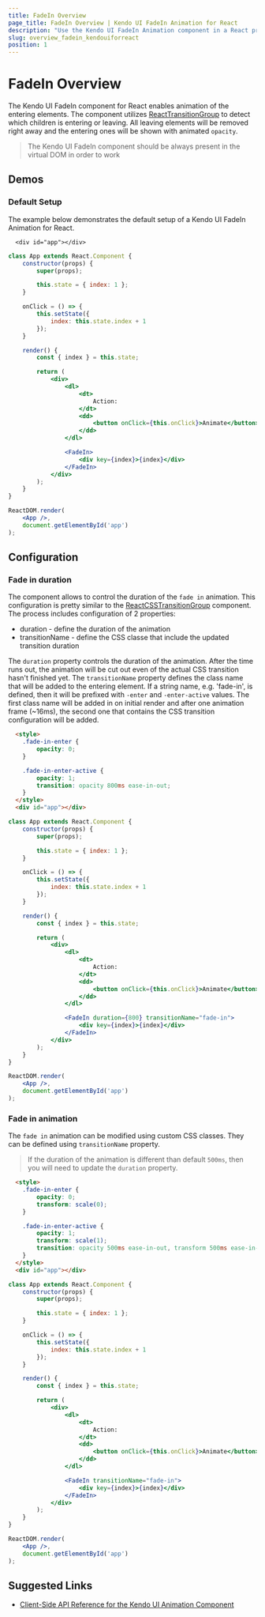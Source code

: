 ```yaml
---
title: FadeIn Overview
page_title: FadeIn Overview | Kendo UI FadeIn Animation for React
description: "Use the Kendo UI FadeIn Animation component in a React project."
slug: overview_fadein_kendouiforreact
position: 1
---
```


# FadeIn Overview

The Kendo UI FadeIn component for React enables animation of the entering elements. The component utilizes [ReactTransitionGroup](https://facebook.github.io/react/docs/animation.html) to detect which children is entering or leaving.
All leaving elements will be removed right away and the entering ones will be shown with animated `opacity`.

> The Kendo UI FadeIn component should be always present in the virtual DOM in order to work

## Demos

### Default Setup

The example below demonstrates the default setup of a Kendo UI FadeIn Animation for React.

```html-preview
  <div id="app"></div>
```
```jsx
class App extends React.Component {
    constructor(props) {
        super(props);

        this.state = { index: 1 };
    }

    onClick = () => {
        this.setState({
            index: this.state.index + 1
        });
    }

    render() {
        const { index } = this.state;

        return (
            <div>
                <dl>
                    <dt>
                        Action:
                    </dt>
                    <dd>
                        <button onClick={this.onClick}>Animate</button>
                    </dd>
                </dl>

                <FadeIn>
                    <div key={index}>{index}</div>
                </FadeIn>
            </div>
        );
    }
}

ReactDOM.render(
    <App />,
    document.getElementById('app')
);

```

## Configuration

### Fade in duration

The component allows to control the duration of the `fade in` animation. This configuration is pretty similar to the [ReactCSSTransitionGroup](https://facebook.github.io/react/docs/animation.html#animating-one-or-zero-items) component. The process includes configuration of 2 properties:

- duration - define the duration of the animation
- transitionName - define the CSS classe that include the updated transition duration

The `duration` property controls the duration of the animation. After the time runs out, the animation will be cut out even of the actual CSS transition hasn't finished yet.
The `transitionName` property defines the class name that will be added to the entering element. If a string name, e.g. 'fade-in', is defined, then it will be prefixed with `-enter` and `-enter-active` values.
The first class name will be added in on initial render and after one animation frame (~16ms), the second one that contains the CSS transition configuration will be added.

```html
  <style>
    .fade-in-enter {
        opacity: 0;
    }

    .fade-in-enter-active {
        opacity: 1;
        transition: opacity 800ms ease-in-out;
    }
  </style>
  <div id="app"></div>
```
```jsx
class App extends React.Component {
    constructor(props) {
        super(props);

        this.state = { index: 1 };
    }

    onClick = () => {
        this.setState({
            index: this.state.index + 1
        });
    }

    render() {
        const { index } = this.state;

        return (
            <div>
                <dl>
                    <dt>
                        Action:
                    </dt>
                    <dd>
                        <button onClick={this.onClick}>Animate</button>
                    </dd>
                </dl>

                <FadeIn duration={800} transitionName="fade-in">
                    <div key={index}>{index}</div>
                </FadeIn>
            </div>
        );
    }
}

ReactDOM.render(
    <App />,
    document.getElementById('app')
);
```

### Fade in animation

The `fade in` animation can be modified using custom CSS classes. They can be defined using `transitionName` property.

> If the duration of the animation is different than default `500ms`, then you will need to update the `duration` property.

```html
  <style>
    .fade-in-enter {
        opacity: 0;
        transform: scale(0);
    }

    .fade-in-enter-active {
        opacity: 1;
        transform: scale(1);
        transition: opacity 500ms ease-in-out, transform 500ms ease-in-out;
    }
  </style>
  <div id="app"></div>
```
```jsx
class App extends React.Component {
    constructor(props) {
        super(props);

        this.state = { index: 1 };
    }

    onClick = () => {
        this.setState({
            index: this.state.index + 1
        });
    }

    render() {
        const { index } = this.state;

        return (
            <div>
                <dl>
                    <dt>
                        Action:
                    </dt>
                    <dd>
                        <button onClick={this.onClick}>Animate</button>
                    </dd>
                </dl>

                <FadeIn transitionName="fade-in">
                    <div key={index}>{index}</div>
                </FadeIn>
            </div>
        );
    }
}

ReactDOM.render(
    <App />,
    document.getElementById('app')
);
```

## Suggested Links

* [Client-Side API Reference for the Kendo UI Animation Component](https://github.com/telerik/kendo-react-animation/blob/master/docs/api.md)
